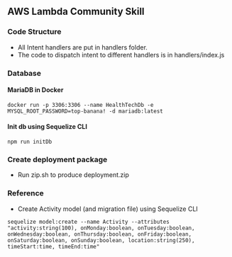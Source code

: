 ## AWS Lambda Community Skill

### Code Structure

- All Intent handlers are put in handlers folder. 
- The code to dispatch intent to different handlers is in handlers/index.js

### Database
#### MariaDB in Docker

```
docker run -p 3306:3306 --name HealthTechDb -e MYSQL_ROOT_PASSWORD=top-banana! -d mariadb:latest
```

#### Init db using Sequelize CLI

```
npm run initDb
```

### Create deployment package

- Run zip.sh to produce deployment.zip

### Reference

- Create Activity model (and migration file) using Sequelize CLI
```
sequelize model:create --name Activity --attributes "activity:string(100), onMonday:boolean, onTuesday:boolean, onWednesday:boolean, onThursday:boolean, onFriday:boolean, onSaturday:boolean, onSunday:boolean, location:string(250), timeStart:time, timeEnd:time"
```